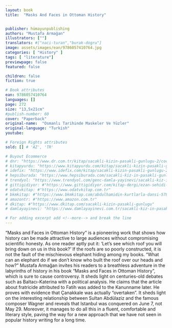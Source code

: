 ```yaml
---
layout: book
title:  "Masks And Faces in Ottoman History"


publisher: hümayunpublishing
authors: "Mustafa Armağan"
illustrators: [""]
translators: #["naci-turan","burak-dogru"]
image: assets/images/ean/9786057410764.jpg
categories: [ "History" ]
tags: [ "literature"]
previewpage: false
featured: false

children: false
fiction: true

# Book attributes
ean: 9786057410764
languages: []
page: 272
size: "13,5x21cm"
#publish-number: 60
cover: "Paperback"
original-name:  "Osmanlı Tarihinde Maskeler Ve Yüzler"
original-language: "Turkish"
youtube:

# Foreign Rights attributes
sold: [] # 'AZ', 'TR'

# Buyout Ecommerce
# dnr: "https://www.dr.com.tr/kitap/sacakli-kizin-pasakli-gunlugu-2/cocuk-ve-genclik/genclik-10-yas/roman-oyku/urunno=0001893059001"
# kitapyurdu: "https://www.kitapyurdu.com/kitap/sacakli-kizin-pasakli-gunlugu-2-/560122.html&filter_name=Sa%C3%A7akl%C4%B1+K%C4%B1z%27%C4%B1n+Pasakl%C4%B1+G%C3%BCnl%C3%BC%C4%9F%C3%BC+2"
# idefix: "https://www.idefix.com/kitap/sacakli-kizin-pasakli-gunlugu-2/cocuk-ve-genclik/genclik-10-yas/roman-oyku/urunno=0001893059001"
# hepsiburada: "https://www.hepsiburada.com/sacakli-kiz-in-pasakli-gunlugu-2-damla-yayinevi-p-HBV000012ER86"
# trendyol: "https://www.trendyol.com/genc-damla-yayinevi/sacakli-kiz-in-pasakli-gunlugu-2-p-54825777"
# gittigidiyor: #"https://www.gittigidiyor.com/kitap-dergi/ezan-sehidi-adnan-menderes_pdp_732728793"
# odatvkitap: #"https://www.odatvkitap.com.tr"
# bkmkitap: #"https://www.bkmkitap.com/abdulhamidin-kurtlarla-dansi-578226"
# amazontr: #"https://www.amazon.com.tr"
# dkitap: #"https://www.dkitap.com/sacakli-kizin-pasakli-gunlugu"
# damlayayinevi: "https://www.damlayayinevi.com.tr/sacakli-kiz-in-pasakli-gunlugu-2-bu-iste-bi-terslik-var"

# For adding excerpt add <!--more--> and break the line
---
```

“Masks and Faces in Ottoman History” is a pioneering work that shows how history can be made
attractive to large audiences without compromising
scientific honesty. As one reader aptly put it: ‘Let’s
see which roof you will bring down on us in this
book?’ If the roofs are so poorly constructed, it is
not the fault of the mischievous elephant hiding
among my books. “What can an elephant do if we
don’t know who built the roof over our heads and
how?”
Mustafa Armağan invites his readers to a breathless adventure in the labyrinths of history in his
book “Masks and Faces in Ottoman History”,
which is sure to cause controversy. It sheds light
on centuries-old debates such as Baltacı-Katerina
with a political analysis. He claims that the article
about fratricide attributed to Fatih was added to
the Kanunname later. He proves with evidence
that Çanakkale was actually “overtaken”. It sheds
light on the interesting relationship between Sultan
Abdülaziz and the famous composer Wagner and
reveals that Istanbul was conquered on June 7,
not May 29. Moreover, it manages to do all this in
a fluent, comfortable and literary style, paving the
way for a new approach that we have not seen in
popular history writing for a long time.
<!--more--> 


